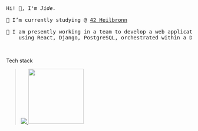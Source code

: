 
<pre>
Hi! 👋, I'm <i>Jide.</i>

🔭 I’m currently studying &commat; <a href="https://www.42heilbronn.de/en/">42 Heilbronn</a>

🌱 I am presently working in a team to develop a web application for a Pong game, 
    using React, Django, PostgreSQL, orchestrated within a Docker container.

   
</pre>
<p> Tech stack </p>
<blockquote>
   <a href="https://skillicons.dev">
      <img src="https://skillicons.dev/icons?i=c,cpp,js,react,git,css,jquery,docker,bash" />
   </a>
   <a href="https://openui5.org">
      <img src="https://upload.wikimedia.org/wikipedia/commons/7/7d/OpenUI5_logo_horizontal_blue.svg" width="150" />
   </a>
</blockquote>



<!--
**JideOgunlana/jideOgunlana** is a ✨ _special_ ✨ repository because its `README.md` (this file) appears on your GitHub profile.

Here are some ideas to get you started:

- 🔭 I’m currently working on ...
- 🌱 I’m currently learning ...
- 👯 I’m looking to collaborate on ...
- 🤔 I’m looking for help with ...
- 💬 Ask me about ...
- 📫 How to reach me: ...
- 😄 Pronouns: ...
- ⚡ Fun fact: ...
-->
